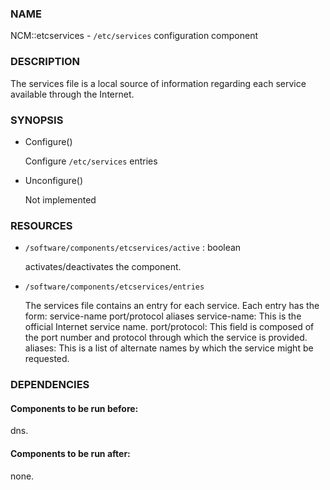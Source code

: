 ### NAME

NCM::etcservices -  `/etc/services` configuration component

### DESCRIPTION

The services file  is a local source of information  regarding  each  service  available through the Internet.

### SYNOPSIS

- Configure()

    Configure `/etc/services` entries

- Unconfigure()

    Not implemented

### RESOURCES

- `/software/components/etcservices/active` : boolean

    activates/deactivates the component.

- `/software/components/etcservices/entries`

    The services file contains an entry for each  service.  Each entry has the form:
     service-name   port/protocol   aliases
    service-name: This is the official Internet service name.
    port/protocol: This field is composed of the port number and protocol through  which  the service is provided.
    aliases: This is a list of alternate names by which the service might be requested.

### DEPENDENCIES

#### Components to be run before:

dns.

#### Components to be run after:

none.
